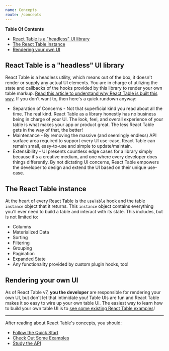 ```yaml
---
name: Concepts
route: /concepts
---
```


<!-- START doctoc generated TOC please keep comment here to allow auto update -->
<!-- DON'T EDIT THIS SECTION, INSTEAD RE-RUN doctoc TO UPDATE -->
**Table Of Contents**

- [React Table is a "headless" UI library](#react-table-is-a-headless-ui-library)
- [The React Table instance](#the-react-table-instance)
- [Rendering your own UI](#rendering-your-own-ui)

<!-- END doctoc generated TOC please keep comment here to allow auto update -->

## React Table is a "headless" UI library

React Table is a headless utility, which means out of the box, it doesn't render or supply any actual UI elements. You are in charge of utilizing the state and callbacks of the hooks provided by this library to render your own table markup. [Read this article to understand why React Table is built this way](https://www.merrickchristensen.com/articles/headless-user-interface-components/). If you don't want to, then here's a quick rundown anyway:

- Separation of Concerns - Not that superficial kind you read about all the time. The real kind. React Table as a library honestly has no business being in charge of your UI. The look, feel, and overall experience of your table is what makes your app or product great. The less React Table gets in the way of that, the better!
- Maintenance - By removing the massive (and seemingly endless) API surface area required to support every UI use-case, React Table can remain small, easy-to-use and simple to update/maintain.
- Extensibility - UI presents countless edge cases for a library simply because it's a creative medium, and one where every developer does things differently. By not dictating UI concerns, React Table empowers the developer to design and extend the UI based on their unique use-case.

## The React Table instance

At the heart of every React Table is the `useTable` hook and the table `instance` object that it returns. This `instance` object contains everything you'll ever need to build a table and interact with its state. This includes, but is not limited to:

- Columns
- Materialized Data
- Sorting
- Filtering
- Grouping
- Pagination
- Expanded State
- Any functionality provided by custom plugin hooks, too!

## Rendering your own UI

As of React Table v7, **you the developer** are responsible for rendering your own UI, but don't let that intimidate you! Table UIs are fun and React Table makes it so easy to wire up your own table UI. The easiest way to learn how to build your own table UI is to [see some existing React Table examples](./examples)!

---

After reading about React Table's concepts, you should:

- [Follow the Quick Start](./quickstart)
- [Check Out Some Examples](./examples)
- [Study the API](./api)
